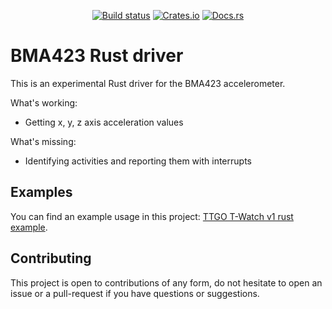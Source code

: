 <p align="center">
    <a href="https://github.com/pyaillet/ft6x36-rs/actions/workflows/ci.yml"><img src="https://github.com/pyaillet/ft6x36-rs/actions/workflows/ci.yml/badge.svg?branch=main" alt="Build status" /></a>
    <a href="https://crates.io/crates/ft6x36"><img src="https://img.shields.io/crates/v/ft6x36.svg" alt="Crates.io"></a>
    <a href="https://docs.rs/ft6x36"><img src="https://docs.rs/ft6x36/badge.svg" alt="Docs.rs"></a>
</p>

# BMA423 Rust driver

This is an experimental Rust driver for the BMA423 accelerometer.

What's working:
- Getting x, y, z axis acceleration values

What's missing:
- Identifying activities and reporting them with interrupts

## Examples

You can find an example usage in this project: [TTGO T-Watch v1 rust example](https://github.com/pyaillet/twatch-idf-rs).

## Contributing

This project is open to contributions of any form, do not hesitate to open an issue or a pull-request
if you have questions or suggestions.
